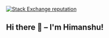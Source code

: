 [![Stack Exchange reputation](https://img.shields.io/stackexchange/stackoverflow/r/5736950?style=plastic)](https://stackoverflow.com/users/5736950/himanshu-bansal)

## Hi there 👋 –  I'm Himanshu!


<!--- - 👀 I’m interested in ...
- 🌱 I’m currently learning ...
- 💞️ I’m looking to collaborate on ...
- 📫 How to reach me ...
--->
<!---
Skillnter/Skillnter is a ✨ special ✨ repository because its `README.md` (this file) appears on your GitHub profile.
You can click the Preview link to take a look at your changes.
--->
